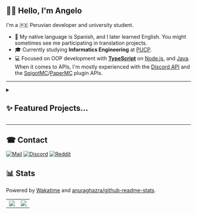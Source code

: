 ## 👋🏽 Hello, I'm Angelo

I'm a 🇵🇪 Peruvian developer and university student.

- 💬 My native language is Spanish, and I later learned English. You might sometimes see me participating in translation projects.
- 🎓 Currently studying **Informatics Engineering** at [PUCP](https://www.pucp.edu.pe/en/).
- 💻 Focused on OOP development with **[TypeScript](https://www.typescriptlang.org/)** on [Node.js](https://nodejs.org/en/), and [Java](https://www.java.com/es/). When it comes to APIs, I'm mostly experienced with the [Discord API](https://discord.com/developers/docs/reference) and the [SpigotMC](https://www.spigotmc.org/)/[PaperMC](https://papermc.io/software/paper) plugin APIs.

---

<details>
<summary><h2>✨ Featured Projects...</h1></summary>

### [🏭 nyx](https://github.com/nyx-discord/nyx)
A Typescript framework for developing [Discord.js](https://discord.js.org/) bots.
#### Features
- OOP based.
- Fully extensible via [constructor dependency injection](https://en.wikipedia.org/wiki/Dependency_injection?oldformat=true), adhering to [SOLID](https://en.wikipedia.org/wiki/SOLID?oldformat=true) design principles.
- High usage of native Discord.js objects, unlike other frameworks that wrap or completely replace their objects in their own implementations.
- Designed with type safety in mind, for example, [typing on event subscription](https://nyx-discord.github.io/nyx/docs/features/events/event-overview#-event-type-safety).
#### Tech Stack
- [PNPM](https://pnpm.io/) - Managing packages and the monorepo.
- [Jest](https://jestjs.io/) - Testing. Currently being rewritten with [Vitest](https://vitest.dev/).
- [ESLint](https://eslint.org/), [Prettier](https://prettier.io/) - Linting and formatting.
- [Lerna](https://lerna.js.org/) - Building, [semantic versioning](https://semver.org/) and publishing to [NPM](https://www.npmjs.com/) and [GitHub Packages](https://docs.github.com/en/packages/learn-github-packages/introduction-to-github-packages).
- [Husky](https://typicode.github.io/husky/) - Running git tasks before committing.
- [TSUp](https://github.com/egoist/tsup) - Bundling with [esbuild](https://github.com/evanw/esbuild).
- [Nx](https://nx.dev/) - Improving upon Lerna's building, with caching and more advanced tasks. Currently being rewritten with [Turborepo](https://turbo.build/).
- [Typedoc](https://typedoc.org/) - Automatic type documentation at https://nyx-discord.github.io/nyx/typedoc/.
- [Docusaurus](https://docusaurus.io/) - Manual documentation at https://nyx-discord.github.io/nyx/docs/.
- [GitHub Actions](https://github.com/features/actions) - CI/CD.

---

### [💬 enki-bot](https://github.com/Amgelo563/enki-bot)
A data-driven Discord bot for creating message tags.

#### Features
- Completely custom commands, subcommands and options.
- Advanced weighted searching by tag content and keywords.
- Tag linking or extra messages via buttons.
- Tag discovery by glob patterns.
- Automatic tag synchronization with a git repo.

#### Tech Stack
- [PNPM](https://pnpm.io/) - Managing packages.
- [Valibot](https://valibot.dev/) - Configuration files' schema validation.
- [semantic-release](https://github.com/semantic-release/semantic-release) - Versioning and releasing.
- [ESLint](https://eslint.org/), [Prettier](https://prettier.io/) - Linting and formatting.
- [GitHub Actions](https://github.com/features/actions) - CI/CD.

---

### [💹 hermes-bot](https://github.com/Amgelo563/enki-bot)
A Discord bot for publishing service request and offers in a guild.

#### Features
- Completely customizable messages and commands.
- User blacklisting, either temporal or permanent.
- CRUD commands for services, tags and blacklists.
- Service searching by filters like tag and recency.
- Advanced placeholder system, allowing nested placeholders and property querying.
- Automatic service moderation via entirely user-configurable requirements.

#### Tech Stack
- [PNPM](https://pnpm.io/) - Managing packages.
- [Zod](https://zod.dev/) - Configuration files' schema validation.
- [Prisma](https://www.prisma.io/orm) - Type safe database ORM.
- [Vitest](https://vitest.dev/) - Testing.
- [semantic-release](https://github.com/semantic-release/semantic-release) - Versioning and releasing.
- [Husky](https://typicode.github.io/husky/) - Running git tasks before committing.
- [Docker](https://www.docker.com/) - As a supported deployment option.
- [ESLint](https://eslint.org/), [Prettier](https://prettier.io/) - Linting and formatting.
- [GitHub Actions](https://github.com/features/actions) - CI/CD.

---

### [🔍 javadocs-scraper](https://github.com/Amgelo563/javadocs-scraper)
A TypeScript library to scrape Java objects information from a Javadocs website.

#### Features
Scrapes:
- [Packages](https://github.com/Amgelo563/javadocs-scraper/blob/main/src/entities/package/PackageData.ts)
- [Classes](https://github.com/Amgelo563/javadocs-scraper/blob/main/src/entities/class/ClassData.ts)
- [Interfaces](https://github.com/Amgelo563/javadocs-scraper/blob/main/src/entities/interface/InterfaceData.ts)
- [Object Type Parameters (Object Generics)](https://github.com/Amgelo563/javadocs-scraper/blob/main/src/entities/object/ObjectTypeParameterData.ts), on classes and interfaces
- [Enums](https://github.com/Amgelo563/javadocs-scraper/blob/main/src/entities/enum/EnumData.ts)
    - [Enum Constants](https://github.com/Amgelo563/javadocs-scraper/blob/main/src/entities/enum/constant/EnumConstantData.ts)
- [Annotations](https://github.com/Amgelo563/javadocs-scraper/blob/main/src/entities/annotation/AnnotationData.ts)
    - [Annotation Elements](https://github.com/Amgelo563/javadocs-scraper/blob/main/src/entities/annotation/element/AnnotationElementData.ts)
- [Fields](https://github.com/Amgelo563/javadocs-scraper/blob/main/src/entities/field/FieldData.ts)
- [Methods](https://github.com/Amgelo563/javadocs-scraper/blob/main/src/entities/method/MethodData.ts)
    - [Return Type](https://github.com/Amgelo563/javadocs-scraper/blob/main/src/entities/method/return/MethodReturnData.ts)
    - [Parameters](https://github.com/Amgelo563/javadocs-scraper/blob/main/src/entities/parameter/ParameterData.ts)
    - [Type Parameters (Method Generics)](https://github.com/Amgelo563/javadocs-scraper/blob/main/src/entities/method/type/MethodTypeParameterData.ts)

#### Tech Stack
- [Cheerio](https://cheerio.js.org/) - Parsing and manipulating fetched HTML.
- [TSUp](https://github.com/egoist/tsup) - Bundling with [esbuild](https://github.com/evanw/esbuild).
- [PNPM](https://pnpm.io/) - Managing packages.
- [semantic-release](https://github.com/semantic-release/semantic-release) - Versioning and releasing to NPM.
- [Husky](https://typicode.github.io/husky/) - Running git tasks before committing.
- [Typedoc](https://typedoc.org/) - Automatic type documentation at https://amgelo563.github.io/javadocs-scraper/.
- [ESLint](https://eslint.org/), [Prettier](https://prettier.io/) - Linting and formatting.
- [GitHub Actions](https://github.com/features/actions) - CI/CD.

</details>

---

## ☎ Contact

[![Mail](https://img.shields.io/badge/mail-email%40amgelo563.me-dd4336?style=for-the-badge&logo=gmail)](mailto:email@amgelo563.me)
[![Discord](https://img.shields.io/badge/amgelo563-%235662f6.svg?style=for-the-badge&logo=discord&logoColor=white)](https://discordapp.com/users/235428738748121088)
[![Reddit](https://img.shields.io/badge/Amgelo563-FF4500?style=for-the-badge&logo=reddit&logoColor=white)](https://www.reddit.com/user/Amgelo563/)

## 📊 Stats

Powered by [Wakatime](https://wakatime.com/) and [anuraghazra/github-readme-stats](https://github.com/anuraghazra/github-readme-stats).

<table cellspacing="0" cellpadding="0">
  <tr>
    <td style="border: none;"><img src="https://github-readme-stats.vercel.app/api/wakatime?username=@84d4f8dc-edb7-4aaf-a6d3-39a0bf3fed51&theme=algolia&layout=compact&custom_title=🌌%20Last%20365%20days"></td>
    <td style="border: none;" valign="top"><img src="https://github-readme-stats.vercel.app/api?username=Amgelo563&show_icons=true&theme=algolia&include_all_commits=true&custom_title=🌐%20Total%20stats&include_all_commits=true"></td>
  </tr>
</table>
